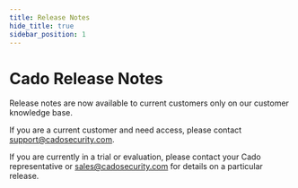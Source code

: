 ```yaml
---
title: Release Notes
hide_title: true
sidebar_position: 1
---
```


# Cado Release Notes

Release notes are now available to current customers only on our customer knowledge base. 

If you are a current customer and need access, please contact support@cadosecurity.com.

If you are currently in a trial or evaluation, please contact your Cado representative or sales@cadosecurity.com for details on a particular release.

